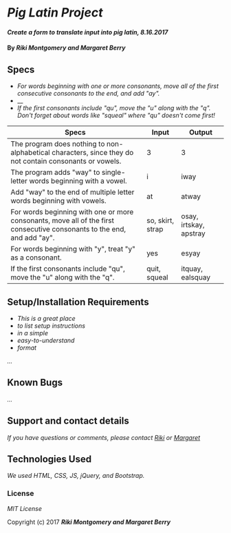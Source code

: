 # _Pig Latin Project_

#### _Create a form to translate input into pig latin, 8.16.2017_

#### By _Riki Montgomery and Margaret Berry_

## Specs


* _For words beginning with one or more consonants, move all of the first consecutive consonants to the end, and add "ay"._
* __
* _If the first consonants include "qu", move the "u" along with the "q". Don't forget about words like "squeal" where "qu" doesn't come first!_

|  Specs | Input  | Output  |
|---|---|---|
| The program does nothing to non-alphabetical characters, since they do not contain consonants or vowels. | 3  |  3 |
| The program adds "way" to single-letter words beginning with a vowel. | i  | iway  |
| Add "way" to the end of multiple letter words beginning with vowels. | at  | atway  |
| For words beginning with one or more consonants, move all of the first consecutive consonants to the end, and add "ay". | so, skirt, strap  | osay, irtskay, apstray  |
| For words beginning with "y", treat "y" as a consonant. | yes  | esyay  |
| If the first consonants include "qu", move the "u" along with the "q". | quit, squeal  | itquay, ealsquay  |

## Setup/Installation Requirements

* _This is a great place_
* _to list setup instructions_
* _in a simple_
* _easy-to-understand_
* _format_

_..._

## Known Bugs

_..._

## Support and contact details

_If you have questions or comments, please contact [Riki](mostriki820@gmail.com) or [Margaret](margaretshelaghmcgovern@gmail.com)_

## Technologies Used

_We used HTML, CSS, JS, jQuery, and Bootstrap._

### License

*MIT License*

Copyright (c) 2017 **_Riki Montgomery and Margaret Berry_**
